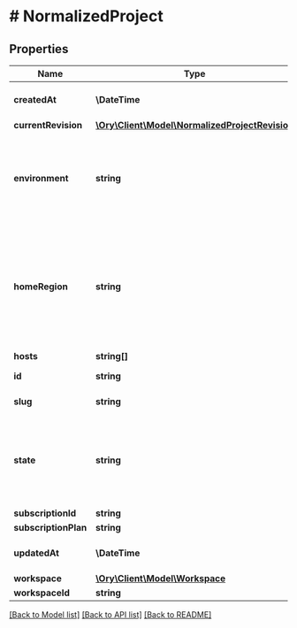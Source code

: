 # # NormalizedProject

## Properties

Name | Type | Description | Notes
------------ | ------------- | ------------- | -------------
**createdAt** | **\DateTime** | The Project&#39;s Creation Date | [readonly]
**currentRevision** | [**\Ory\Client\Model\NormalizedProjectRevision**](NormalizedProjectRevision.md) |  |
**environment** | **string** | The environment of the project. prod Production stage Staging dev Development |
**homeRegion** | **string** | The project&#39;s data home region. eu-central EUCentral us-east USEast us-west USWest us US global Global | [readonly]
**hosts** | **string[]** |  |
**id** | **string** | The project&#39;s ID. | [readonly]
**slug** | **string** | The project&#39;s slug | [readonly]
**state** | **string** | The state of the project. running Running halted Halted deleted Deleted | [readonly]
**subscriptionId** | **string** |  | [optional]
**subscriptionPlan** | **string** |  | [optional]
**updatedAt** | **\DateTime** | Last Time Project was Updated | [readonly]
**workspace** | [**\Ory\Client\Model\Workspace**](Workspace.md) |  | [optional]
**workspaceId** | **string** |  |

[[Back to Model list]](../../README.md#models) [[Back to API list]](../../README.md#endpoints) [[Back to README]](../../README.md)
